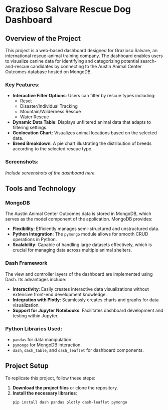 # Grazioso Salvare Rescue Dog Dashboard

## Overview of the Project

This project is a web-based dashboard designed for Grazioso Salvare, an international rescue-animal training company. The dashboard enables users to visualize canine data for identifying and categorizing potential search-and-rescue candidates by connecting to the Austin Animal Center Outcomes database hosted on MongoDB. 

### Key Features:
- **Interactive Filter Options**: Users can filter by rescue types including:
  - Reset
  - Disaster/Individual Tracking
  - Mountain/Wilderness Rescue
  - Water Rescue
- **Dynamic Data Table**: Displays unfiltered animal data that adapts to filtering settings.
- **Geolocation Chart**: Visualizes animal locations based on the selected data.
- **Breed Breakdown**: A pie chart illustrating the distribution of breeds according to the selected rescue type.

### Screenshots:
*Include screenshots of the dashboard here.*

## Tools and Technology

### MongoDB
The Austin Animal Center Outcomes data is stored in MongoDB, which serves as the model component of the application. MongoDB provides:
- **Flexibility**: Efficiently manages semi-structured and unstructured data.
- **Python Integration**: The `pymongo` module allows for smooth CRUD operations in Python.
- **Scalability**: Capable of handling large datasets effectively, which is crucial for managing data across multiple animal shelters.

### Dash Framework
The view and controller layers of the dashboard are implemented using Dash. Its advantages include:
- **Interactivity**: Easily creates interactive data visualizations without extensive front-end development knowledge.
- **Integration with Plotly**: Seamlessly creates charts and graphs for data visualization.
- **Support for Jupyter Notebooks**: Facilitates dashboard development and testing within Jupyter.

### Python Libraries Used:
- `pandas` for data manipulation.
- `pymongo` for MongoDB interaction.
- `dash`, `dash_table`, and `dash_leaflet` for dashboard components.

## Project Setup

To replicate this project, follow these steps:

1. **Download the project files** or clone the repository.
2. **Install the necessary libraries**:
   ```bash
   pip install dash pandas plotly dash-leaflet pymongo
